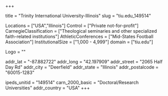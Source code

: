 
+++

title = "Trinity International University-Illinois"
slug = "tiu.edu_149514"

Locations = ["USA","Illinois"]
Control = ["Private not-for-profit"]
CarnegieClassification = ["Theological seminaries and other specialized faith-related institutions"]
AthleticConferences = ["Mid-States Football Association"]
InstitutionalSize = ["1,000 - 4,999"]
domain = ["tiu.edu"]

Logo = ""

addr_lat = "-87.882722"
addr_long = "42.197909"
addr_street = "2065 Half Day Rd"
addr_city = "Deerfield"
addr_state = "Illinois"
addr_postalcode = "60015-1283"

ipeds_unitid = "149514"
carn_2000_basic = "Doctoral/Research Universities"
addr_country = "USA"
+++
    
